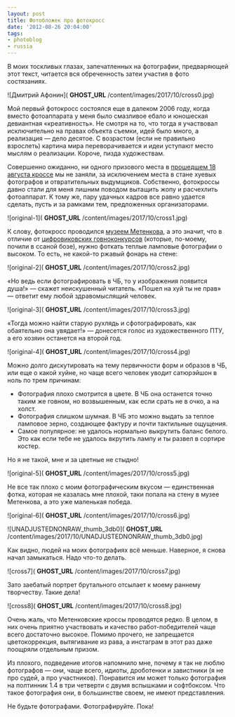 ```yaml
---
layout: post
title: Фотобложек про фотокросс
date: '2012-08-26 20:04:00'
tags:
- photoblog
- russia
---
```


В моих тоскливых глазах, запечатленных на фотографии, предваряющей этот текст, читается вся обреченность затеи участия в фото состязаниях.

![Дмитрий Афонин]( __GHOST_URL__ /content/images/2017/10/cross0.jpg)

Мой первый фотокросс состоялся еще в далеком 2006 году, когда вместо фотоаппарата у меня было смазливое ебало и юношеская девиантная «креативность». Не смотря на то, что тогда я участвовал исключительно на правах объекта съемки, идей было много, а реализация — дело десятое. С возрастом (если не правильно взрослеть) картина мира переворачивается и идеи уступают место мыслям о реализации. Короче, пизда художествам.

Совершенно ожиданно, ни одного призового места в [прошедшем 18 августа кроссе](http://metenkov.narod.ru) мы не заняли, за исключением места в стане хуевых фотографов и отвратительных выдумщиков. Собственно, фотокроссы давно стали для меня лишним поводом вытащить жопу и расчехлить фотоаппарат. К тому же, пару удачных кадров все равно удается сделать, пусть и за рамками тем, предложенных организаторами.

![original-1]( __GHOST_URL__ /content/images/2017/10/cross1.jpg)

К слову, фотокросс проводился [музеем Метенкова](http://metenkov.narod.ru), а это значит, что в отличие от [цифровиковских говноконкурсов](http://cifrovik.ru/formula/) (которые, по-моему, почили в ссаной бозе), нужно фоткать теплые ламповые фотографии о высоком. То есть, не какой-то ржавый фонарь на стене:

![original-2]( __GHOST_URL__ /content/images/2017/10/cross2.jpg)

«Но ведь если фотографировать в ЧБ, то у изображения появится душа!» — скажет неискушенный читатель. «Пошел на хуй ты не прав» — ответит ему любой здравомыслящий человек.

![original-3]( __GHOST_URL__ /content/images/2017/10/cross3.jpg)

«Тогда можно найти старую рухлядь и сфотографировать, как обаятельно она увядает!» — донесется голос из художественного ПТУ, а его хозяин останется на второй год.

![original-4]( __GHOST_URL__ /content/images/2017/10/cross4.jpg)

Можно долго дискутировать на тему первичности форм и образов в ЧБ, или еще о какой хуйне, но чаще всего человек уводит сатюрэйшон в ноль по трем причинам:

- Фотография плохо смотрится в цвете. В ЧБ она останется точно таким же говном, но возвышенным, как если срать не в очко, а на холст.
- Фотография слишком шумная. В ЧБ это можно выдать за теплое ламповое зерно, создающее фактуру и почти тактильные ощущения.
- Самое популярное: не удалось нормально выкрутить баланс белого. Это как если тебе не удалось вкрутить лампу и ты развел в сортире костер.

Но я не такой, мне и за цветные не стыдно!

![original-5]( __GHOST_URL__ /content/images/2017/10/cross5.jpg)

Не все так плохо с моим фотографическим вкусом — единственная фотка, которая не казалась мне плохой, таки попала на стену в музее Метенкова, а это уже маленькая победа.

![original-6]( __GHOST_URL__ /content/images/2017/10/cross6.jpg)

![UNADJUSTEDNONRAW_thumb_3db0]( __GHOST_URL__ /content/images/2017/10/UNADJUSTEDNONRAW_thumb_3db0.jpg)

Как видно, людей на моих фотографиях всё меньше. Наверное, я снова начал замыкаться. Надо что-то делать.

![cross7]( __GHOST_URL__ /content/images/2017/10/cross7.jpg)

Зато заебатый портрет брутального отсылает к моему раннему творчеству. Такие дела!

![cross8]( __GHOST_URL__ /content/images/2017/10/cross8.jpg)

Очень жаль, что Метенковские кроссы проводятся редко. В целом, в них очень приятно участвовать и качество работ-победителей чаще всего достаточно высокое. Помимо прочего, не запрещается цветокоррекция, вытягивание из рава, а инстаграм в этот раз даже поощряли отдельным призом.

Из плохого, подведение итогов напомнило мне, почему я так не люблю фотографов — они, чаще всего, идиоты, дроботенки и завистники (я не про судей, а про участников). Понравится им может только фотография на полтинник 1.4 в три четверти с двумя вспышками и софтбоксом. Что такое фотография они, в большинстве своем, не имеют представления.

Не будьте фотографами. Фотографируйте. Пока!

<!--kg-card-end: markdown-->